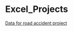 # Excel_Projects

[Data for road accident project](https://docs.google.com/spreadsheets/d/1R_uaoZL18nRbqC_MULVne90h3SdRbAyn/edit?usp=sharing&ouid=116890999875311477003&rtpof=true&sd=true)
